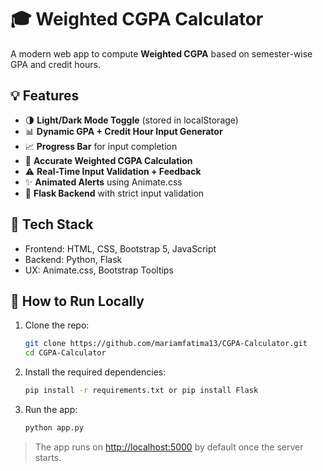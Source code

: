 # 🎓 Weighted CGPA Calculator

A modern web app to compute **Weighted CGPA** based on semester-wise GPA and credit hours.

## 💡 Features

- 🌗 **Light/Dark Mode Toggle** (stored in localStorage)
- 📊 **Dynamic GPA + Credit Hour Input Generator**
- 📈 **Progress Bar** for input completion
- 🎯 **Accurate Weighted CGPA Calculation**
- ⚠️ **Real-Time Input Validation + Feedback**
- ✨ **Animated Alerts** using Animate.css
- 🧠 **Flask Backend** with strict input validation

## 🔧 Tech Stack

- Frontend: HTML, CSS, Bootstrap 5, JavaScript
- Backend: Python, Flask
- UX: Animate.css, Bootstrap Tooltips

## 🚀 How to Run Locally

1. Clone the repo:

   ```bash
   git clone https://github.com/mariamfatima13/CGPA-Calculator.git
   cd CGPA-Calculator
   ```

2. Install the required dependencies:

   ```bash
   pip install -r requirements.txt or pip install Flask
   ```

3. Run the app:

   ```bash
   python app.py
   ```

> The app runs on [http://localhost:5000](http://localhost:5000) by default once the server starts.
